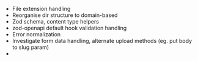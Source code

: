 - File extension handling
- Reorganise dir structure to domain-based
- Zod schema, content type helpers
- zod-openapi default hook validation handling
- Error normalization
- Investigate form data handling, alternate upload methods (eg. put body to slug param)
-
